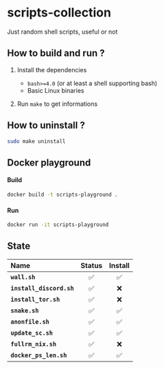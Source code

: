 # scripts-collection

Just random shell scripts, useful or not 

## How to build and run ?
1. Install the dependencies
    - `bash>=4.0` (or at least a shell supporting bash)
    - Basic Linux binaries

2. Run `make` to get informations


## How to uninstall ?
```bash
sudo make uninstall
```

## Docker playground

#### Build

```bash
docker build -t scripts-playground .
```
#### Run

```bash
docker run -it scripts-playground
```

## State

Name           | Status          | Install
:-------------  | :-------------: | :-------------:
**`wall.sh`** | ✅ | ✅
**`install_discord.sh`** | ✅ | ❌
**`install_tor.sh`** | ✅ | ❌
**`snake.sh`** | ✅ | ✅
**`anonfile.sh`** | ✅ | ✅
**`update_sc.sh`** | ✅ | ✅
**`fullrm_nix.sh`** | ✅ | ❌
**`docker_ps_len.sh`** | ✅ | ✅
